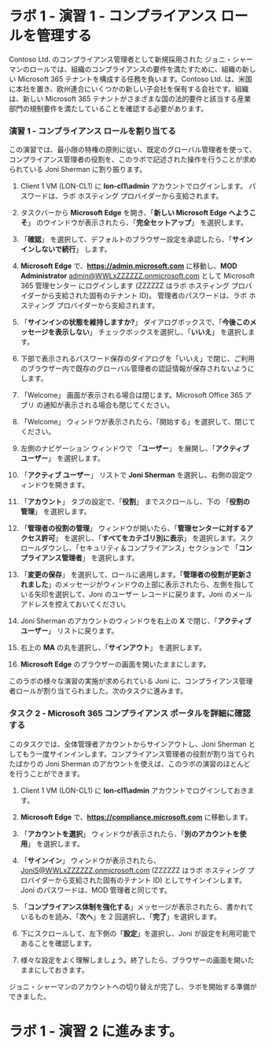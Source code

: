 # ラボ 1 - 演習 1 - コンプライアンス ロールを管理する

Contoso Ltd. のコンプライアンス管理者として新規採用された ジョニ・シャーマンのロールでは、組織のコンプライアンスの要件を満たすために、組織の新しい Microsoft 365 テナントを構成する任務を負います。Contoso Ltd. は、米国に本社を置き、欧州連合にいくつかの新しい子会社を保有する会社です。組織は、新しい Microsoft 365 テナントがさまざまな国の法的要件と該当する産業部門の規制要件を満たしていることを確認する必要があります。

### 演習 1 - コンプライアンス ロールを割り当てる

この演習では、最小限の特権の原則に従い、既定のグローバル管理者を使って、コンプライアンス管理者の役割を、このラボで記述された操作を行うことが求められている Joni Sherman に割り振ります。

1. Client 1 VM (LON-CL1) に **lon-cl1\admin** アカウントでログインします。  パスワードは、ラボ ホスティング プロバイダーから支給されます。

2. タスクバーから **Microsoft Edge** を開き、「**新しい Microsoft Edge へようこそ**」 のウインドウが表示されたら、「**完全セットアップ**」 を選択します。

3. 「**確認**」 を選択して、デフォルトのブラウザー設定を承認したら、「**サインインしないで続行**」 します。

4. **Microsoft Edge** で、**https://admin.microsoft.com** に移動し、**MOD Administrator** admin@WWLxZZZZZZ.onmicrosoft.com として Microsoft 365 管理センター にログインします (ZZZZZZ はラボ ホスティング プロバイダーから支給された固有のテナント ID)。  管理者のパスワードは、ラボ ホスティング プロバイダーから支給されます。

5. 「**サインインの状態を維持しますか?**」 ダイアログボックスで、「**今後このメッセージを表示しない**」 チェックボックスを選択し、「**いいえ**」 を選択します。

6. 下部で表示されるパスワード保存のダイアログを「いいえ」で閉じ、ご利用のブラウザー内で既存のグローバル管理者の認証情報が保存されないようにします。

7. 「Welcome」 画面が表示される場合は閉じます。Microsoft Office 365 アプリ の通知が表示される場合も閉じてください。

8. 「Welcome」 ウィンドウが表示されたら、「開始する」を選択して、閉じてください。

9. 左側のナビゲーション ウィンドウで 「**ユーザー**」 を展開し、「**アクティブ ユーザー**」 を選択します。

10. 「**アクティブ ユーザー**」 リストで **Joni Sherman** を選択し、右側の設定ウィンドウを開きます。

11.	「**アカウント**」 タブの設定で、「**役割**」 までスクロールし、下の 「**役割の管理**」 を選択します。

12.	「**管理者の役割の管理**」 ウィンドウが開いたら、「**管理センターに対するアクセス許可**」 を選択し、「**すべてをカテゴリ別に表示**」 を選択します。スクロールダウンし、「セキュリティ＆コンプライアンス」セクションで 「**コンプライアンス管理者**」 を選択します。

13.	「**変更の保存**」 を選択して、ロールに適用します。「**管理者の役割が更新されました**」のメッセージがウィンドウの上部に表示されたら、左側を指している矢印を選択して、Joni のユーザー レコードに戻ります。Joni のメールアドレスを控えておいてください。

14.	Joni Sherman のアカウントのウィンドウを右上の **X** で閉じ、「**アクティブ ユーザー**」 リストに戻ります。

15. 右上の **MA** の丸を選択し、「**サインアウト**」 を選択します。

16. **Microsoft Edge** のブラウザーの画面を開いたままにします。

このラボの様々な演習の実施が求められている Joni に、コンプライアンス管理者ロールが割り当てられました。次のタスクに進みます。

### タスク 2 - Microsoft 365 コンプライアンス ポータルを詳細に確認する

このタスクでは、全体管理者アカウントからサインアウトし、Joni Sherman としてもう一度サインインします。コンプライアンス管理者の役割が割り当てられたばかりの Joni Sherman のアカウントを使えば、このラボの演習のほとんどを行うことができます。

1. Client 1 VM (LON-CL1) に **lon-cl1\admin** アカウントでログインしておきます。 

2. **Microsoft Edge** で、**https://compliance.microsoft.com** に移動します。

3. 「**アカウントを選択**」 ウィンドウが表示されたら、「**別のアカウントを使用**」 を選択します。

4. 「**サインイン**」 ウィンドウが表示されたら、JoniS@WWLxZZZZZZ.onmicrosoft.com (ZZZZZZ はラボ ホスティング プロバイダーから支給された固有のテナント ID) としてサインインします。  Joni のパスワードは、MOD 管理者と同じです。

5. 「**コンプライアンス体制を強化する**」メッセージが表示されたら、書かれているものを読み、「**次へ**」を 2 回選択し、「**完了**」を選択します。

6. 下にスクロールして、左下側の「**設定**」を選択し、Joni が設定を利用可能であることを確認します。

7. 様々な設定をよく理解しましょう。終了したら、ブラウザーの画面を開いたままにしておきます。

ジョニ・シャーマンのアカウントへの切り替えが完了し、ラボを開始する準備ができました。

# ラボ 1 - 演習 2 に進みます。
